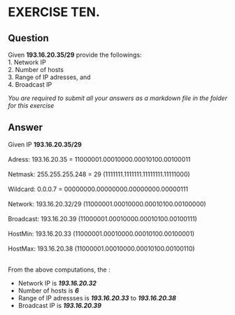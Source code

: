 # EXERCISE TEN.

## Question
Given **193.16.20.35/29** provide the followings: <br> 1. Network IP <br> 2. Number of hosts <br> 3. Range of IP adresses, and <br> 4. Broadcast IP

_You are required to submit all your answers as a markdown file in the folder for this exercise_


## Answer
Given IP **193.16.20.35/29** <br><br> Adress: 193.16.20.35 = 11000001.00010000.00010100.00100011 <br><br>Netmask: 255.255.255.248 = 29 (1111111.1111111.11111111.11111000) <br><br> Wildcard: 0.0.0.7 = 00000000.00000000.00000000.00000111 <br><br> Network: 193.16.20.32/29  (11000001.00010000.00010100.00100000) <br><br> Broadcast: 193.16.20.39  (11000001.00010000.00010100.00100111)<br><br>HostMin: 193.16.20.33 (11000001.00010000.00010100.00100001)<br><br>HostMax: 193.16.20.38 (11000001.00010000.00010100.00100110)<br><br>


From the above computations, the :<br>
* Network IP is **_193.16.20.32_** <br> 
* Number of hosts is **_6_** <br>
* Range of IP adressses is **_193.16.20.33_** to **_193.16.20.38_** <br>
* Broadcast IP is **_193.16.20.39_**